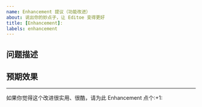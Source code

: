 ```yaml
---
name: Enhancement 提议（功能改进）
about: 说出你的妙点子，让 Editoe 变得更好
title: [Enhancement]: 
labels: enhancement
---
```

## 问题描述
<!-- 在下方写下需要改进的地方 -->

## 预期效果
<!-- 在下方写下预期效果，推荐以设计图、对现有的图片进行标注、等富含有效信息的形式 -->

<hr>
<!-- 请不要编辑下面的投票信息区域 -->
如果你觉得这个改进很实用、很酷，请为此 Enhancement 点个:+1: 
